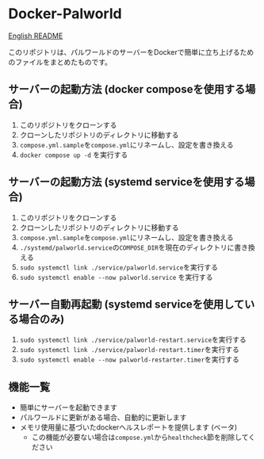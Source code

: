# Docker-Palworld

[English README](/README.md)

このリポジトリは、パルワールドのサーバーをDockerで簡単に立ち上げるためのファイルをまとめたものです。

## サーバーの起動方法 (docker composeを使用する場合)
1. このリポジトリをクローンする
1. クローンしたリポジトリのディレクトリに移動する
1. `compose.yml.sample`を`compose.yml`にリネームし、設定を書き換える
1. `docker compose up -d` を実行する

## サーバーの起動方法 (systemd serviceを使用する場合)
1. このリポジトリをクローンする
1. クローンしたリポジトリのディレクトリに移動する
1. `compose.yml.sample`を`compose.yml`にリネームし、設定を書き換える
1. `./systemd/palworld.service`の`COMPOSE_DIR`を現在のディレクトリに書き換える
1. `sudo systemctl link ./service/palworld.service`を実行する
1. `sudo systemctl enable --now palworld.service` を実行する

## サーバー自動再起動 (systemd serviceを使用している場合のみ)
1. `sudo systemctl link ./service/palworld-restart.service`を実行する
1. `sudo systemctl link ./service/palworld-restart.timer`を実行する
1. `sudo systemctl enable --now palworld-restarter.timer`を実行する

## 機能一覧
* 簡単にサーバーを起動できます
* パルワールドに更新がある場合、自動的に更新します
* メモリ使用量に基づいたdockerヘルスレポートを提供します (ベータ)
    * この機能が必要ない場合は`compose.yml`から`healthcheck`節を削除してください
